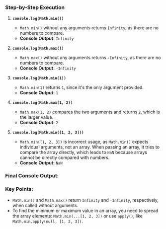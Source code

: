 ### Step-by-Step Execution

1. **`console.log(Math.min())`**
   - `Math.min()` without any arguments returns `Infinity`, as there are no numbers to compare.
   - **Console Output:** `Infinity`

2. **`console.log(Math.max())`**
   - `Math.max()` without any arguments returns `-Infinity`, as there are no numbers to compare.
   - **Console Output:** `-Infinity`

3. **`console.log(Math.min(1))`**
   - `Math.min(1)` returns `1`, since it's the only argument provided.
   - **Console Output:** `1`

4. **`console.log(Math.max(1, 2))`**
   - `Math.max(1, 2)` compares the two arguments and returns `2`, which is the larger value.
   - **Console Output:** `2`

5. **`console.log(Math.min([1, 2, 3]))`**
   - `Math.min([1, 2, 3])` is incorrect usage, as `Math.min()` expects individual arguments, not an array. When passing an array, it tries to compare the array directly, which leads to `NaN` because arrays cannot be directly compared with numbers.
   - **Console Output:** `NaN`

### Final Console Output:


### Key Points:
- `Math.min()` and `Math.max()` return `Infinity` and `-Infinity`, respectively, when called without arguments.
- To find the minimum or maximum value in an array, you need to spread the array elements: `Math.min(...[1, 2, 3])` or use `apply()`, like `Math.min.apply(null, [1, 2, 3])`.
